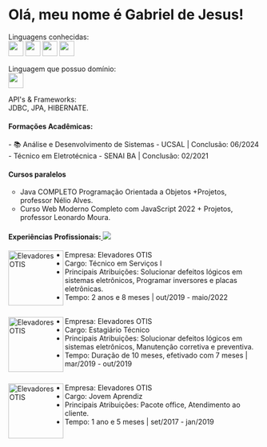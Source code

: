 <h1> Olá, meu nome é Gabriel de Jesus!</h1>

Linguagens conhecidas:<br/>
<img src="https://img.icons8.com/color/344/javascript--v1.png" mwidth="30px" height="30px"/>
<img src="https://img.icons8.com/color/344/html-5--v1.png" mwidth="30px" height="30px"/>
<img src="https://img.icons8.com/color/344/css3.png" mwidth="30px" height="30px"/>
<img src="https://img.icons8.com/external-soft-fill-juicy-fish/344/external-sql-coding-and-development-soft-fill-soft-fill-juicy-fish.png" mwidth="30px" height="30px"/>

Linguagem que possuo domínio:<br/>
<img src="https://img.icons8.com/color/344/java-coffee-cup-logo.png" mwidth="30px" height="30px"/>

API's & Frameworks:<br/>
JDBC, JPA, HIBERNATE.


<h4> Formações Acadêmicas:</h4>
- 📚 Análise e Desenvolvimento de Sistemas - UCSAL | Conclusão: 06/2024<br/>
- Técnico em Eletrotécnica - SENAI BA | Conclusão: 02/2021

<h4>Cursos paralelos</h4>
<ul type="circle">
<li> Java COMPLETO Programação Orientada a Objetos +Projetos, professor Nélio Alves.</li>
<li>Curso Web Moderno Completo com JavaScript 2022 + Projetos, professor Leonardo Moura.</l1>
</ul>



<h4>Experiências Profissionais:<a href="https://www.linkedin.com/in/gabriel-de-jesus-614a32203/" alt="Linkedin">
<img src="https://img.shields.io/badge/-Linkedin-0e76a8?style=flat-square&logo=Linkedin&logoColor=white&link=LINK-DO-SEU-LINKEDIN" /></a>
</h4>

[<img align="left" height="110px" width="110px" alt="Elevadores OTIS" src="https://media-exp1.licdn.com/dms/image/C4D0BAQHk_49WTp8-Ew/company-logo_200_200/0/1519905283543?e=2147483647&v=beta&t=a8ozpmNFxsWdvlqhvDJ1JmY4mMBeTkTQbBc5cM3wgzY"/>](https://otis.com/)
 - Empresa: Elevadores OTIS 
 - Cargo: Técnico em Serviços I 
 - Principais Atribuições: Solucionar defeitos lógicos em sistemas eletrônicos, Programar inversores e placas eletrônicas.
 - Tempo: 2 anos e 8 meses | out/2019 - maio/2022 
<br/><br/>

[<img align="left" height="110px" width="110px" alt="Elevadores OTIS" src="https://media-exp1.licdn.com/dms/image/C4D0BAQHk_49WTp8-Ew/company-logo_200_200/0/1519905283543?e=2147483647&v=beta&t=a8ozpmNFxsWdvlqhvDJ1JmY4mMBeTkTQbBc5cM3wgzY"/>](https://otis.com/)
- Empresa: Elevadores OTIS
- Cargo: Estagiário Técnico
- Principais Atribuições: Solucionar defeitos lógicos em sistemas eletrônicos, Manutenção corretiva e preventiva.
- Tempo: Duração de 10 meses, efetivado com 7 meses | mar/2019 - out/2019
<br/><br/>

[<img align="left" height="110px" width="110px" alt="Elevadores OTIS" src="https://media-exp1.licdn.com/dms/image/C4D0BAQHk_49WTp8-Ew/company-logo_200_200/0/1519905283543?e=2147483647&v=beta&t=a8ozpmNFxsWdvlqhvDJ1JmY4mMBeTkTQbBc5cM3wgzY"/>](https://otis.com/)
- Empresa: Elevadores OTIS
- Cargo: Jovem Aprendiz
- Principais Atribuições: Pacote office, Atendimento ao cliente.
- Tempo: 1 ano e 5 meses | set/2017 - jan/2019
